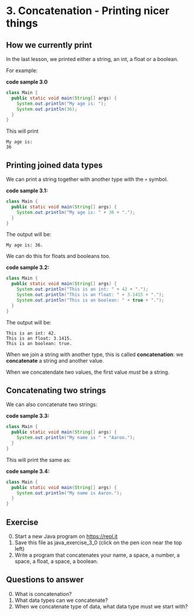 # 3. Concatenation - Printing nicer things

## How we currently print

In the last lesson, we printed either a string, an int, a float or a boolean.

For example:

**code sample 3.0**
```java
class Main {
  public static void main(String[] args) {
    System.out.println("My age is: ");
    System.out.println(36);
  }
}
```

This will print

```
My age is:
36
```

## Printing joined data types

We can print a string together with another type with the `+` symbol.

**code sample 3.1:**
```java
class Main {
  public static void main(String[] args) {
    System.out.println("My age is: " + 36 + ".");
  }
}
```

The output will be:

```
My age is: 36.
```

We can do this for floats and booleans too.

**code sample 3.2:**
```java
class Main {
  public static void main(String[] args) {
    System.out.println("This is an int: " + 42 + ".");
    System.out.println("This is an float: " + 3.1415 + ".");
    System.out.println("This is an boolean: " + true + ".");
  }
}
```

The output will be:

```
This is an int: 42.
This is an float: 3.1415.
This is an boolean: true.
```

When we join a string with another type, this is called **concatenation**: we **concatenate** a string and another value.

When we concatendate two values, the first value *must* be a string.

## Concatenating two strings

We can also concatenate two strings:

**code sample 3.3:**
```java
class Main {
  public static void main(String[] args) {
    System.out.println("My name is " + "Aaron.");
  }
}
```

This will print the same as:

**code sample 3.4:**
```java
class Main {
  public static void main(String[] args) {
    System.out.println("My name is Aaron.");
  }
}
```

## Exercise

0. Start a new Java program on https://repl.it
0. Save this file as java_exercise_3_0 (click on the pen icon near the top left)
0. Write a program that concatenates your name, a space, a number, a space, a float, a space, a boolean.

## Questions to answer

0. What is concatenation?
0. What data types can we concatenate?
0. When we concatenate type of data, what data type must we start with?
